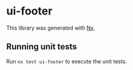 # ui-footer

This library was generated with [Nx](https://nx.dev).

## Running unit tests

Run `nx test ui-footer` to execute the unit tests.

